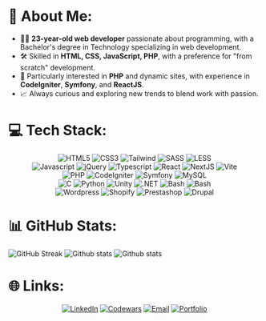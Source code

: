 # 👋 About Me:
- 👨‍💻 **23-year-old web developer** passionate about programming, with a Bachelor's degree in Technology specializing in web development.
- 🛠️ Skilled in **HTML, CSS, JavaScript, PHP**, with a preference for "from scratch" development.
- 🚀 Particularly interested in **PHP** and dynamic sites, with experience in **CodeIgniter**, **Symfony**, and **ReactJS**.
- 📈 Always curious and exploring new trends to blend work with passion.

# 💻 Tech Stack:
<p align="center">
	<img src="https://img.shields.io/badge/HTML5-%23273849?style=for-the-badge&logo=HTML5&logoColor=41b883" alt="HTML5">
	<img src="https://img.shields.io/badge/CSS3-%23273849?style=for-the-badge&logo=CSS3&logoColor=41b883" alt="CSS3">
	<img src="https://img.shields.io/badge/Tailwind-%23273849?style=for-the-badge&logo=TailwindCSS&logoColor=41b883" alt="Tailwind">
	<img src="https://img.shields.io/badge/SASS-%23273849?style=for-the-badge&logo=SASS&logoColor=41b883" alt="SASS">
	<img src="https://img.shields.io/badge/LESS-%23273849?style=for-the-badge&logo=LESS&logoColor=41b883" alt="LESS">
		<br>
	<img src="https://img.shields.io/badge/Javascript-%23273849?style=for-the-badge&logo=Javascript&logoColor=41b883" alt="Javascript">
	<img src="https://img.shields.io/badge/jQuery-%23273849?style=for-the-badge&logo=jQuery&logoColor=41b883" alt="jQuery">
	<img src="https://img.shields.io/badge/Typescript-%23273849?style=for-the-badge&logo=Typescript&logoColor=41b883" alt="Typescript">
	<img src="https://img.shields.io/badge/React-%23273849?style=for-the-badge&logo=React&logoColor=41b883" alt="React">
	<img src="https://img.shields.io/badge/NextJS-%23273849?style=for-the-badge&logo=Next.Js&logoColor=41b883" alt="NextJS">
	<img src="https://img.shields.io/badge/Vite-%23273849?style=for-the-badge&logo=Vite&logoColor=41b883" alt="Vite">
		<br>
	<img src="https://img.shields.io/badge/PHP-%23273849?style=for-the-badge&logo=PHP&logoColor=41b883" alt="PHP">
	<img src="https://img.shields.io/badge/CodeIgniter-%23273849?style=for-the-badge&logo=CodeIgniter&logoColor=41b883" alt="CodeIgniter">
	<img src="https://img.shields.io/badge/Symfony-%23273849?style=for-the-badge&logo=Symfony&logoColor=41b883" alt="Symfony">
	<img src="https://img.shields.io/badge/MySQL-%23273849?style=for-the-badge&logo=MySQL&logoColor=41b883" alt="MySQL">
		<br>
	<img src="https://img.shields.io/badge/C-%23273849?style=for-the-badge&logo=C&logoColor=41b883" alt="C">
	<img src="https://img.shields.io/badge/Python-%23273849?style=for-the-badge&logo=Python&logoColor=41b883" alt="Python">
	<img src="https://img.shields.io/badge/Unity-%23273849?style=for-the-badge&logo=Unity&logoColor=41b883" alt="Unity">
	<img src="https://img.shields.io/badge/.NET-%23273849?style=for-the-badge&logo=.NET&logoColor=41b883" alt=".NET">
	<img src="https://img.shields.io/badge/Bash-%23273849?style=for-the-badge&logo=gnubash&logoColor=41b883" alt="Bash">
	<img src="https://img.shields.io/badge/Yaml-%23273849?style=for-the-badge&logo=yaml&logoColor=41b883" alt="Bash">
		<br>
	<img src="https://img.shields.io/badge/Wordpress-%23273849?style=for-the-badge&logo=Wordpress&logoColor=41b883" alt="Wordpress">
	<img src="https://img.shields.io/badge/Shopify-%23273849?style=for-the-badge&logo=Shopify&logoColor=41b883" alt="Shopify">
	<img src="https://img.shields.io/badge/Prestashop-%23273849?style=for-the-badge&logo=Prestashop&logoColor=41b883" alt="Prestashop">
	<img src="https://img.shields.io/badge/Drupal-%23273849?style=for-the-badge&logo=Drupal&logoColor=41b883" alt="Drupal">
</p>

# 📊 GitHub Stats:
<img src="https://streak-stats.demolab.com?user=BreadyBred&theme=vue-dark" alt="GitHub Streak">
<img src="https://github-readme-stats.vercel.app/api?username=BreadyBred&theme=vue-dark&custom_title=My Activity&show=prs_merged_percentage&hide=stars,issues,contribs&show_icons=true" alt="Github stats">
<img src="https://github-readme-stats.vercel.app/api/top-langs/?username=BreadyBred&theme=vue-dark&layout=compact" alt="Github stats">
<? <img src="https://github-readme-activity-graph.vercel.app/graph?username=BreadyBred&theme=vue&from=2024-10-27&to=2024-11-30&hide_title=true&radius=5" alt="Overall activity" style="width: 100%;">

# 🌐 Links:
<p align="center">
	<a href="https://linkedin.com/in/romain-gerard" target="_blank"><img src="https://img.shields.io/badge/LinkedIn-273849?style=for-the-badge&logo=linkedin&logoColor=41b883" alt="LinkedIn"></a>
	<a href="https://www.codewars.com/users/BreadyBred/stats" target="_blank"><img src="https://img.shields.io/badge/codewars-%23273849?style=for-the-badge&logo=codewars&logoColor=41b883" alt="Codewars"></a>
	<a href="mailto:gerarromain@gmail.com" target="_blank"><img src="https://img.shields.io/badge/gerarromain@gmail.com-273849?style=for-the-badge&logo=gmail&logoColor=41b883" alt="Email"></a>
	<a href="https://romain-gerard.com" target="_blank"><img src="https://img.shields.io/badge/My%20Portfolio-273849?style=for-the-badge" alt="Portfolio"></a>
</p>
